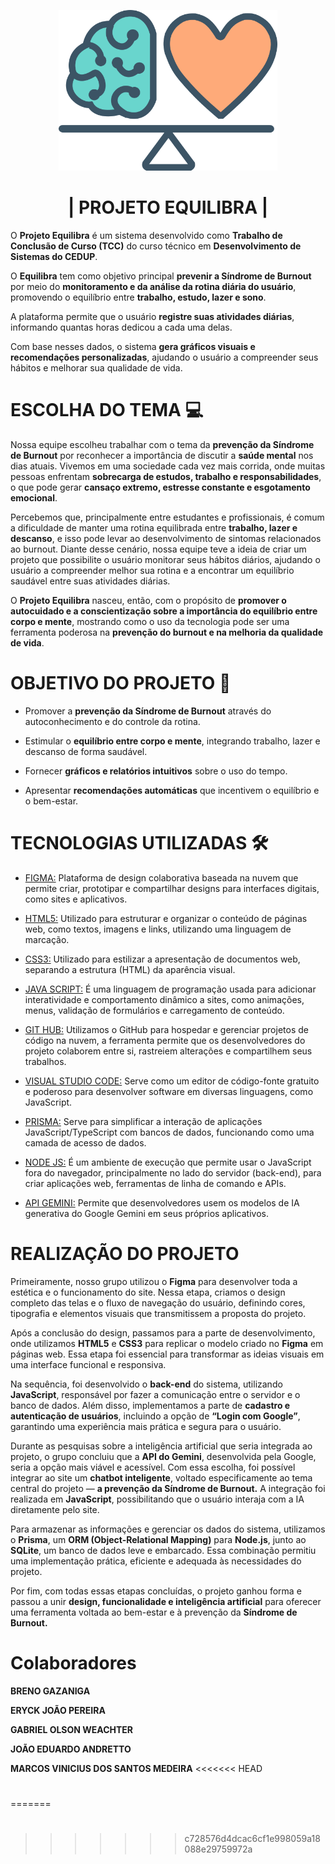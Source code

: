 <p align="center">
  <img src="https://raw.githubusercontent.com/brenogazaniga/projeto/1409f377412c1390893e934fa66b66206c1afa4b/assets/img/logo.svg" width="350
  ">
</p>

<h1 align="center">| PROJETO EQUILIBRA | </h1>

O **Projeto Equilibra** é um sistema desenvolvido como **Trabalho de Conclusão de Curso (TCC)** do curso técnico em **Desenvolvimento de Sistemas do CEDUP**.

O **Equilibra** tem como objetivo principal **prevenir a Síndrome de Burnout** por meio do **monitoramento e da análise da rotina diária do usuário**, promovendo o equilíbrio entre **trabalho, estudo, lazer e sono**.

A plataforma permite que o usuário **registre suas atividades diárias**, informando quantas horas dedicou a cada uma delas.  

 
Com base nesses dados, o sistema **gera gráficos visuais e recomendações personalizadas**, ajudando o usuário a compreender seus hábitos e melhorar sua qualidade de vida.

# ESCOLHA DO TEMA 💻
Nossa equipe escolheu trabalhar com o tema da **prevenção da Síndrome de Burnout** por reconhecer a importância de discutir a **saúde mental** nos dias atuais. Vivemos em uma sociedade cada vez mais corrida, onde muitas pessoas enfrentam **sobrecarga de estudos, trabalho e responsabilidades**, o que pode gerar **cansaço extremo, estresse constante e esgotamento emocional**.

Percebemos que, principalmente entre estudantes e profissionais, é comum a dificuldade de manter uma rotina equilibrada entre **trabalho, lazer e descanso**, e isso pode levar ao desenvolvimento de sintomas relacionados ao burnout. Diante desse cenário, nossa equipe teve a ideia de criar um projeto que possibilite o usuário monitorar seus hábitos diários, ajudando o usuário a compreender melhor sua rotina e a encontrar um equilíbrio saudável entre suas atividades diárias.

O **Projeto Equilibra** nasceu, então, com o propósito de **promover o autocuidado e a conscientização sobre a importância do equilíbrio entre corpo e mente**, mostrando como o uso da tecnologia pode ser uma ferramenta poderosa na **prevenção do burnout e na melhoria da qualidade de vida**.



# OBJETIVO DO PROJETO 🎯

-   Promover a **prevenção da Síndrome de Burnout** através do autoconhecimento e do controle da rotina.
    
-   Estimular o **equilíbrio entre corpo e mente**, integrando trabalho, lazer e descanso de forma saudável.
    
-   Fornecer **gráficos e relatórios intuitivos** sobre o uso do tempo.
    
-   Apresentar **recomendações automáticas** que incentivem o equilíbrio e o bem-estar.

# TECNOLOGIAS UTILIZADAS 🛠️

- [FIGMA:](https://www.figma.com/design/G9X2GCtuXTVw1uxUnfd48z/Projeto-Equilibra?node-id=6-29&t=94KohihUETQijVJt-1) Plataforma de design colaborativa baseada na nuvem que permite criar, prototipar e compartilhar designs para interfaces digitais, como sites e aplicativos.                                                                                                                                                              

- [HTML5:](https://developer.mozilla.org/pt-BR/docs/Web/HTML) Utilizado para estruturar e organizar o conteúdo de páginas web, como textos, imagens e links, utilizando uma linguagem de marcação.

- [CSS3:](https://www.devmedia.com.br/guia/css/38149) Utilizado para estilizar a apresentação de documentos web, separando a estrutura (HTML) da aparência visual.

-  [JAVA SCRIPT:](https://developer.mozilla.org/pt-BR/docs/Web/JavaScript) É uma linguagem de programação usada para adicionar interatividade e comportamento dinâmico a sites, como animações, menus, validação de formulários e carregamento de conteúdo.

- [GIT HUB:](https://github.com/brenogazaniga/projeto.git) Utilizamos o GitHub para hospedar e gerenciar projetos de código na nuvem, a ferramenta permite que os desenvolvedores do projeto colaborem entre si, rastreiem alterações e compartilhem seus trabalhos.

- [VISUAL STUDIO CODE:](https://code.visualstudio.com/docs) Serve como um editor de código-fonte gratuito e poderoso para desenvolver software em diversas linguagens, como JavaScript.

- [PRISMA:](https://www.prisma.io/) Serve  para simplificar a interação de aplicações JavaScript/TypeScript com bancos de dados, funcionando como uma camada de acesso de dados.

- [NODE JS:](https://nodejs.org/pt) É um ambiente de execução que permite usar o JavaScript fora do navegador, principalmente no lado do servidor (back-end), para criar aplicações web, ferramentas de linha de comando e APIs.

- [API GEMINI:](https://aistudio.google.com/) Permite que desenvolvedores usem os modelos de IA generativa do Google Gemini em seus próprios aplicativos. 
 
# REALIZAÇÃO DO PROJETO

Primeiramente, nosso grupo utilizou o **Figma** para desenvolver toda a estética e o funcionamento do site. Nessa etapa, criamos o design completo das telas e o fluxo de navegação do usuário, definindo cores, tipografia e elementos visuais que transmitissem a proposta do projeto.

Após a conclusão do design, passamos para a parte de desenvolvimento, onde utilizamos **HTML5** e **CSS3** para replicar o modelo criado no **Figma** em páginas web. Essa etapa foi essencial para transformar as ideias visuais em uma interface funcional e responsiva.

Na sequência, foi desenvolvido o **back-end** do sistema, utilizando **JavaScript**, responsável por fazer a comunicação entre o servidor e o banco de dados. Além disso, implementamos a parte de **cadastro e autenticação de usuários**, incluindo a opção de **“Login com Google”**, garantindo uma experiência mais prática e segura para o usuário.

Durante as pesquisas sobre a inteligência artificial que seria integrada ao projeto, o grupo concluiu que a **API do Gemini**, desenvolvida pela Google, seria a opção mais viável e acessível. Com essa escolha, foi possível integrar ao site um **chatbot inteligente**, voltado especificamente ao tema central do projeto — **a prevenção da Síndrome de Burnout.** A integração foi realizada em **JavaScript**, possibilitando que o usuário interaja com a IA diretamente pelo site.

Para armazenar as informações e gerenciar os dados do sistema, utilizamos o **Prisma**, um **ORM (Object-Relational Mapping)** para **Node.js**, junto ao **SQLite**, um banco de dados leve e embarcado. Essa combinação permitiu uma implementação prática, eficiente e adequada às necessidades do projeto.

Por fim, com todas essas etapas concluídas, o projeto ganhou forma e passou a unir **design, funcionalidade e inteligência artificial** para oferecer uma ferramenta voltada ao bem-estar e à prevenção da **Síndrome de Burnout.**




# Colaboradores


**BRENO GAZANIGA**

**ERYCK JOÃO PEREIRA**

**GABRIEL OLSON WEACHTER**

**JOÃO EDUARDO ANDRETTO**

**MARCOS VINICIUS DOS SANTOS MEDEIRA**
<<<<<<< HEAD
#
=======
#
>>>>>>> c728576d4dcac6cf1e998059a18088e29759972a
